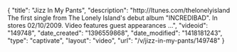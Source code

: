 {
    "title": "Jizz In My Pants",
    "description": "http:\/\/Itunes.com\/thelonelyisland The first single from The Lonely Island's debut album \"INCREDIBAD\". In stores 02\/10\/2009. Video features guest appearances ...",
    "videoid": "149748",
    "date_created": "1396559868",
    "date_modified": "1418181243",
    "type": "captivate",
    "layout": "video",
    "url": "\/v\/jizz-in-my-pants\/149748"
}